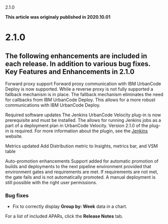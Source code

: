 





2.1.0

**This article was originaly published in 2020.10.01**


2.1.0
=====




The following enhancements are included in each release. In addition to various bug fixes.
**Key Features and Enhancements in 2.1.0**
------------------------------------------



Forward proxy support
Forward proxy communication with IBM UrbanCode Deploy is now supported. While a reverse proxy is not fully supported a fallback mechanism is in place. The fallback mechanism eliminates the need for callbacks from IBM UrbanCode Deploy. This allows for a more robust communications with IBM UrbanCode Deploy.

Required software updates
The Jenkins UrbanCode Velocity plug-in is now prerequisite and must be installed. The allows for running Jenkins jobs as a part of a deployment plan in UrbanCode Velocity. Version 2.1.0 of the plug-in is required. For more information about the plugin, see the [Jenkins](https://plugins.jenkins.io/urbancode-velocity/) website.

Metrics updated
 Add Distribution metric to Insights, metrics bar, and VSM table 

Auto-promotion enhancements
Support added for automatic promotion of builds and deployments to the next pipeline environment provided that environment gates and requirements are met. If requirements are not met, the gate fails and is not automatically promoted. A manual deployment is still possible with the right user permissions.

### Bug fixes


* Fix to correctly display **Group by: Week** data in a chart.


For a list of included APARs, click the **Release Notes** tab.








